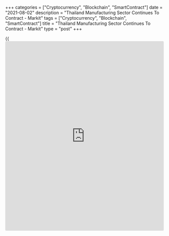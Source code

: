 +++
categories = ["Cryptocurrency", "Blockchain", "SmartContract"]
date = "2021-08-02"
description = "Thailand Manufacturing Sector Continues To Contract - Markit"
tags = ["Cryptocurrency", "Blockchain", "SmartContract"]
title = "Thailand Manufacturing Sector Continues To Contract - Markit"
type = "post"
+++

{{<iframe id="large-banner" src="https://www.bounty.group/#slide=26.0" width="100%" height="600" scrolling="no" style="border: 0px solid rgb(216, 221, 230); border-radius: 3px;">}}

The manufacturing sector in Thailand continued to contract in July,
albeit at a slower pace, the latest survey from Markit Economics showed
on Monday with a manufacturing PMI score of 48.7.

That's down from 49.5 in June, and it moves further beneath the boom-or-
bust line of 50 that separates expansion from contraction.

Demand and output both shrank for a third consecutive month in line with
the headline PMI reading. The pace at which new orders and output
declined were noticeably shaper compared to June and were faster than
the survey's averages to signal deterioration in economic conditions.

Panelists broadly noted the aggravation of COVID-19 conditions
contributed to the worsening of the manufacturing sector contraction.

For comments and feedback [contact](https://www.playgroundfx.com/contact/): editorial@rtt[news](https://www.letsplayfx.com/blog/forex-news-website/).com

[Economic News][1]

 **What parts of the world are seeing the best (and worst) economic
performances lately? Click[here][2] to check out our [Econ Scorecard][2]
and find out! See up-to-the-moment [ranking](https://www.playgroundfx.com/blog/crypto-exchange-ranking/)s for the best and worst
performers in [GDP][3], [unemployment rate][4], [inflation][2] and much
more.**

   1. www.rtt[news](https://www.letsplayfx.com/blog/forex-news-website/).com/Content/EconomicNews.aspx
   2. www.rtt[news](https://www.letsplayfx.com/blog/forex-news-website/).com/economic-scorecard/world-rank/CPI/highest-performance.aspx
   3. www.rtt[news](https://www.letsplayfx.com/blog/forex-news-website/).com/economic-scorecard/world-rank/GDP/highest-performance.aspx
   4. www.rtt[news](https://www.letsplayfx.com/blog/forex-news-website/).com/economic-scorecard/world-rank/unemployment-rate/lowest-performance.aspx